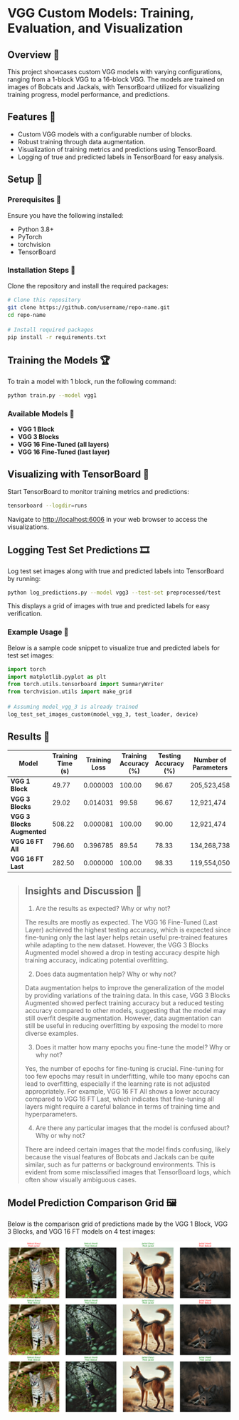 # VGG Custom Models: Training, Evaluation, and Visualization

## Overview 👀
This project showcases custom VGG models with varying configurations, ranging from a 1-block VGG to a 16-block VGG. The models are trained on images of Bobcats and Jackals, with TensorBoard utilized for visualizing training progress, model performance, and predictions.

## Features 🌟
- Custom VGG models with a configurable number of blocks.
- Robust training through data augmentation.
- Visualization of training metrics and predictions using TensorBoard.
- Logging of true and predicted labels in TensorBoard for easy analysis.

## Setup 🚀

### Prerequisites 📜
Ensure you have the following installed:
- Python 3.8+
- PyTorch
- torchvision
- TensorBoard

### Installation Steps 🤖
Clone the repository and install the required packages:
```bash
# Clone this repository
git clone https://github.com/username/repo-name.git
cd repo-name

# Install required packages
pip install -r requirements.txt
```

## Training the Models 🏆
To train a model with 1 block, run the following command:
```bash
python train.py --model vgg1
```

### Available Models 🦅
- **VGG 1 Block**
- **VGG 3 Blocks**
- **VGG 16 Fine-Tuned (all layers)**
- **VGG 16 Fine-Tuned (last layer)**

## Visualizing with TensorBoard 🌄
Start TensorBoard to monitor training metrics and predictions:
```bash
tensorboard --logdir=runs
```
Navigate to [http://localhost:6006](http://localhost:6006) in your web browser to access the visualizations.

## Logging Test Set Predictions 🎞️
Log test set images along with true and predicted labels into TensorBoard by running:
```bash
python log_predictions.py --model vgg3 --test-set preprocessed/test
```
This displays a grid of images with true and predicted labels for easy verification.

### Example Usage 🏅
Below is a sample code snippet to visualize true and predicted labels for test set images:
```python
import torch
import matplotlib.pyplot as plt
from torch.utils.tensorboard import SummaryWriter
from torchvision.utils import make_grid

# Assuming model_vgg_3 is already trained
log_test_set_images_custom(model_vgg_3, test_loader, device)
```

## Results 🎯
| Model                | Training Time (s) | Training Loss | Training Accuracy (%) | Testing Accuracy (%) | Number of Parameters |
|----------------------|--------------------|---------------|------------------------|-----------------------|-----------------------|
| **VGG 1 Block**      | 49.77              | 0.000003      | 100.00                 | 96.67                 | 205,523,458           |
| **VGG 3 Blocks**     | 29.02              | 0.014031      | 99.58                  | 96.67                 | 12,921,474            |
| **VGG 3 Blocks Augmented** | 508.22        | 0.000081      | 100.00                 | 90.00                 | 12,921,474            |
| **VGG 16 FT All**    | 796.60             | 0.396785      | 89.54                  | 78.33                 | 134,268,738           |
| **VGG 16 FT Last**   | 282.50             | 0.000000      | 100.00                 | 98.33                 | 119,554,050           |

>## Insights and Discussion 🧐
>
>1. Are the results as expected? Why or why not?
>
>The results are mostly as expected. The VGG 16 Fine-Tuned (Last Layer) achieved the highest testing accuracy, which is expected since fine-tuning only the last layer helps retain useful pre-trained features while adapting to the new dataset. However, the VGG 3 Blocks Augmented model showed a drop in testing accuracy despite high training accuracy, indicating potential overfitting.
>
>2. Does data augmentation help? Why or why not?
>
>Data augmentation helps to improve the generalization of the model by providing variations of the training data. In this case, VGG 3 Blocks Augmented showed perfect training accuracy but a reduced testing accuracy compared to other models, suggesting that the model may still overfit despite augmentation. However, data augmentation can still be useful in reducing overfitting by exposing the model to more diverse examples.
>
>3. Does it matter how many epochs you fine-tune the model? Why or why not?
>
>Yes, the number of epochs for fine-tuning is crucial. Fine-tuning for too few epochs may result in underfitting, while too many epochs can lead to overfitting, especially if the learning rate is not adjusted appropriately. For example, VGG 16 FT All shows a lower accuracy compared to VGG 16 FT Last, which indicates that fine-tuning all layers might require a careful balance in terms of training time and hyperparameters.
>
>4. Are there any particular images that the model is confused about? Why or why not?
>
>There are indeed certain images that the model finds confusing, likely because the visual features of Bobcats and Jackals can be quite similar, such as fur patterns or background environments. This is evident from some misclassified images that TensorBoard logs, which often show visually ambiguous cases.
>
## Model Prediction Comparison Grid 🖼️

Below is the comparison grid of predictions made by the VGG 1 Block, VGG 3 Blocks, and VGG 16 FT models on 4 test images:

![Model Prediction Comparison](output.png)